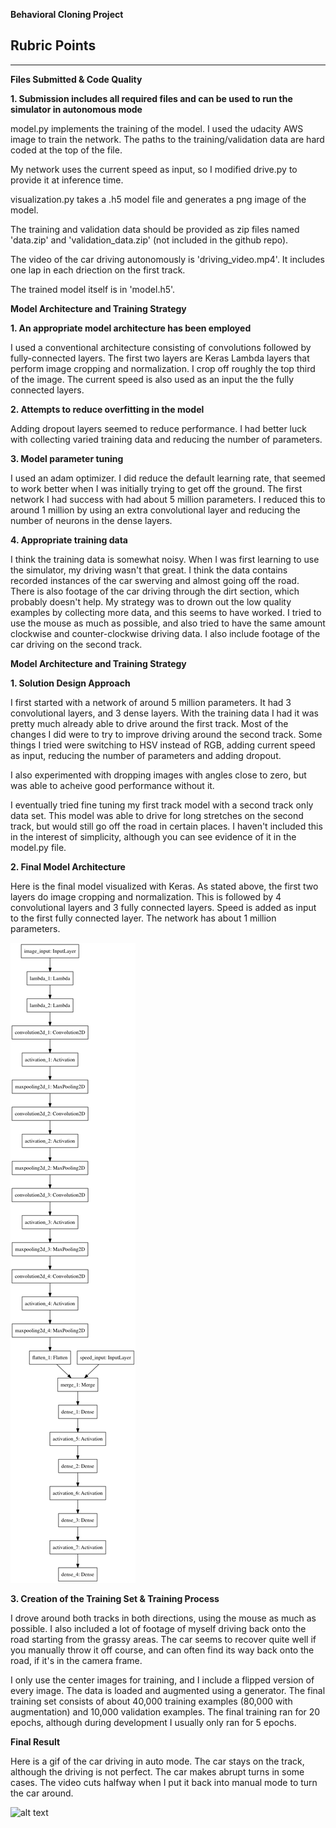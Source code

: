 **Behavioral Cloning Project**


[//]: # (Image References)

[image1]: ./model.png "Model Visualization"
[image2]: ./driving_video.gif "Autonomous Driving Video"

## Rubric Points

---
**Files Submitted & Code Quality**

**1. Submission includes all required files and can be used to run the simulator in autonomous mode**

model.py implements the training of the model. I used the udacity AWS image to train the network. The paths to the training/validation data are hard coded at the top of the file.

My network uses the current speed as input, so I modified drive.py to provide it at inference time.

visualization.py takes a .h5 model file and generates a png image of the model.

The training and validation data should be provided as zip files named 'data.zip' and 'validation_data.zip' (not included in the github repo).

The video of the car driving autonomously is 'driving_video.mp4'. It includes one lap in each driection on the first track.

The trained model itself is in 'model.h5'.

**Model Architecture and Training Strategy**

**1. An appropriate model architecture has been employed**

I used a conventional architecture consisting of convolutions followed by fully-connected layers. The first two layers are Keras Lambda layers that perform image cropping and normalization. I crop off roughly the top third of the image. The current speed is also used as an input the the fully connected layers.

**2. Attempts to reduce overfitting in the model**

Adding dropout layers seemed to reduce performance. I had better luck with collecting varied training data and reducing the number of parameters.

**3. Model parameter tuning**

I used an adam optimizer. I did reduce the default learning rate, that seemed to work better when I was initially trying to get off the ground. The first network I had success with had about 5 million parameters. I reduced this to around 1 million by using an extra convolutional layer and reducing the number of neurons in the dense layers.

**4. Appropriate training data**

I think the training data is somewhat noisy. When I was first learning to use the simulator, my driving wasn't that great. I think the data contains recorded instances of the car swerving and almost going off the road. There is also footage of the car driving through the dirt section, which probably doesn't help. My strategy was to drown out the low quality examples by collecting more data, and this seems to have worked. I tried to use the mouse as much as possible, and also tried to have the same amount clockwise and counter-clockwise driving data. I also include footage of the car driving on the second track.

**Model Architecture and Training Strategy**

**1. Solution Design Approach**

I first started with a network of around 5 million parameters. It had 3 convolutional layers, and 3 dense layers. With the training data I had it was pretty much already able to drive around the first track. Most of the changes I did were to try to improve driving around the second track. Some things I tried were switching to HSV instead of RGB, adding current speed as input, reducing the number of parameters and adding dropout.

I also experimented with dropping images with angles close to zero, but was able to acheive good performance without it.

I eventually tried fine tuning my first track model with a second track only data set. This model was able to drive for long stretches on the second track, but would still go off the road in certain places. I haven't included this in the interest of simplicity, although you can see evidence of it in the model.py file.

**2. Final Model Architecture**

Here is the final model visualized with Keras. As stated above, the first two layers do image cropping and normalization. This is followed by 4 convolutional layers and 3 fully connected layers. Speed is added as input to the first fully connected layer. The network has about 1 million parameters.

![alt text][image1]

**3. Creation of the Training Set & Training Process**

I drove around both tracks in both directions, using the mouse as much as possible. I also included a lot of footage of myself driving back onto the road starting from the grassy areas. The car seems to recover quite well if you manually throw it off course, and can often find its way back onto the road, if it's in the camera frame.

I only use the center images for training, and I include a flipped version of every image. The data is loaded and augmented using a generator. The final training set consists of about 40,000 training examples (80,000 with augmentation) and 10,000 validation examples. The final training ran for 20 epochs, although during development I usually only ran for 5 epochs.

**Final Result**

Here is a gif of the car driving in auto mode. The car stays on the track, although the driving is not perfect. The car makes abrupt turns in some cases. The video cuts halfway when I put it back into manual mode to turn the car around.

![alt text][image2]

